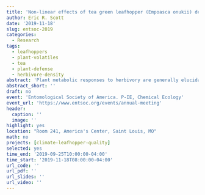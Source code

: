 ```yaml
---
title: 'Non-linear effects of tea green leafhopper (Empoasca onukii) density on tea (Camellia sinensis) secondary metabolites and implications for tea quality.'
author: Eric R. Scott
date: '2019-11-18'
slug: entsoc-2019
categories:
  - Research
tags:
  - leafhoppers
  - plant-volatiles
  - tea
  - plant-defense
  - herbivore-density
abstract: 'Plant metabolic responses to herbivory are generally elucidated using experiments that compare the metabolite concentrations in attacked plants to un-attacked plants. In these experiments, herbivore density is often arbitrary, and may only elicit one possible set of responses by plants. Furthermore, some metabolites have dose-dependent responses, while others may be induced in an “all-or-nothing” manner. This results in the potential for metabolite blends to change as herbivore density increases and may have important ecological and experimental implications. In nature, plants experience varying degrees of herbivory which influences plant secondary metabolite blends. For example, the ratio of volatile compounds in blends can carry information for parasitoids, and may change tritrophic interactions as herbivore density increases. Experimentally exposing plants to only one density of herbivores may result in an incomplete understanding of downstream effects. Additionally, the quality of many crop plants, such as tea (Camellia sinensis), depends greatly on metabolite blends that are impacted by herbivory. For example, leafhopper damage has been reported to have a positive influence on tea quality through induced production of plant volatiles. We manipulated leafhopper density on tea plants and measured resulting leaf damage as a continuous variable.  We sampled volatile and non-volatile metabolites from these damaged tea plants and found metabolite-specific, non-linear associations between leafhopper damage and secondary metabolite concentrations. Furthermore, we found that tea plant genotype influences the effects of leafhopper herbivory on secondary metabolite blends, leading to the potential for different optimal leafhopper densities for improving tea quality.'
abstract_short: ''
draft: no
event: 'Entomological Society of America. P-IE, Chemical Ecology'
event_url: 'https://www.entsoc.org/events/annual-meeting'
header:
  caption: ''
  image: ''
highlight: yes
location: "Room 241, America's Center, Saint Louis, MO"
math: no
projects: [climate-leafhopper-quality]
selected: yes
time_end: '2019-09-25T10:00:00-04:00'
time_start: '2019-11-18T08:00:00-04:00'
url_code: ''
url_pdf: ''
url_slides: ''
url_video: ''
---
```


